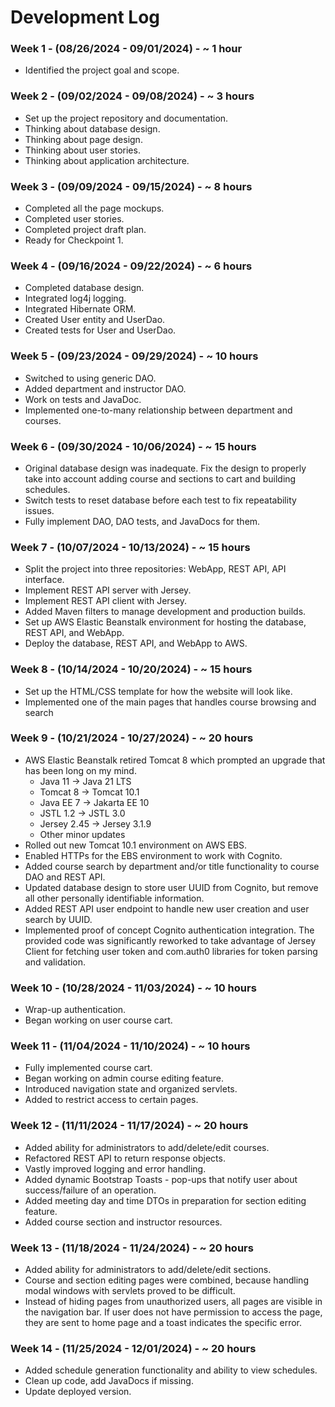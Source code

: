 # Development Log

### Week 1 - (08/26/2024 - 09/01/2024) - ~ 1 hour
- Identified the project goal and scope.

### Week 2 - (09/02/2024 - 09/08/2024) - ~ 3 hours
- Set up the project repository and documentation.
- Thinking about database design.
- Thinking about page design.
- Thinking about user stories.
- Thinking about application architecture.

### Week 3 - (09/09/2024 - 09/15/2024) - ~ 8 hours
- Completed all the page mockups.
- Completed user stories.
- Completed project draft plan.
- Ready for Checkpoint 1.

### Week 4 - (09/16/2024 - 09/22/2024) - ~ 6 hours
- Completed database design.
- Integrated log4j logging.
- Integrated Hibernate ORM.
- Created User entity and UserDao.
- Created tests for User and UserDao.

### Week 5 - (09/23/2024 - 09/29/2024) - ~ 10 hours
- Switched to using generic DAO.
- Added department and instructor DAO.
- Work on tests and JavaDoc.
- Implemented one-to-many relationship between department and courses.

### Week 6 - (09/30/2024 - 10/06/2024) - ~ 15 hours
- Original database design was inadequate. Fix the design to properly take into account adding course and sections to cart and building schedules.
- Switch tests to reset database before each test to fix repeatability issues.
- Fully implement DAO, DAO tests, and JavaDocs for them.

### Week 7 - (10/07/2024 - 10/13/2024) - ~ 15 hours
- Split the project into three repositories: WebApp, REST API, API interface.
- Implement REST API server with Jersey.
- Implement REST API client with Jersey.
- Added Maven filters to manage development and production builds.
- Set up AWS Elastic Beanstalk environment for hosting the database, REST API, and WebApp.
- Deploy the database, REST API, and WebApp to AWS.

### Week 8 - (10/14/2024 - 10/20/2024) - ~ 15 hours
- Set up the HTML/CSS template for how the website will look like.
- Implemented one of the main pages that handles course browsing and search

### Week 9 - (10/21/2024 - 10/27/2024) - ~ 20 hours
- AWS Elastic Beanstalk retired Tomcat 8 which prompted an upgrade that has been long on my mind.
  - Java 11 -> Java 21 LTS
  - Tomcat 8 -> Tomcat 10.1
  - Java EE 7 -> Jakarta EE 10
  - JSTL 1.2 -> JSTL 3.0
  - Jersey 2.45 -> Jersey 3.1.9
  - Other minor updates
- Rolled out new Tomcat 10.1 environment on AWS EBS.
- Enabled HTTPs for the EBS environment to work with Cognito.
- Added course search by department and/or title functionality to course DAO and REST API.
- Updated database design to store user UUID from Cognito, but remove all other personally identifiable information.
- Added REST API user endpoint to handle new user creation and user search by UUID.
- Implemented proof of concept Cognito authentication integration. The provided code was significantly reworked to take advantage of Jersey Client for fetching user token and com.auth0 libraries for token parsing and validation.

### Week 10 - (10/28/2024 - 11/03/2024) - ~ 10 hours
- Wrap-up authentication.
- Began working on user course cart.

### Week 11 - (11/04/2024 - 11/10/2024) - ~ 10 hours
- Fully implemented course cart.
- Began working on admin course editing feature.
- Introduced navigation state and organized servlets.
- Added to restrict access to certain pages.

### Week 12 - (11/11/2024 - 11/17/2024) - ~ 20 hours
- Added ability for administrators to add/delete/edit courses.
- Refactored REST API to return response objects.
- Vastly improved logging and error handling.
- Added dynamic Bootstrap Toasts - pop-ups that notify user about success/failure of an operation.
- Added meeting day and time DTOs in preparation for section editing feature.
- Added course section and instructor resources.

### Week 13 - (11/18/2024 - 11/24/2024) - ~ 20 hours
- Added ability for administrators to add/delete/edit sections.
- Course and section editing pages were combined, because handling modal windows with servlets proved to be difficult.
- Instead of hiding pages from unauthorized users, all pages are visible in the navigation bar. If user does not have permission to access the page, they are sent to home page and a toast indicates the specific error.

### Week 14 - (11/25/2024 - 12/01/2024) - ~ 20 hours
- Added schedule generation functionality and ability to view schedules.
- Clean up code, add JavaDocs if missing.
- Update deployed version.
